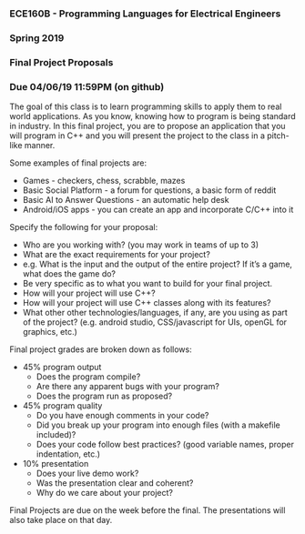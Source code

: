 ### ECE160B - Programming Languages for Electrical Engineers
### Spring 2019
### Final Project Proposals
### Due 04/06/19 11:59PM (on github)  

The goal of this class is to learn programming skills to apply them to real world applications. As you know, knowing how to program is being standard in industry. In this final project, you are to propose an application that you will program in C++ and you will present the project to the class in a pitch-like manner.  

Some examples of final projects are:  
*	Games - checkers, chess, scrabble, mazes  
*	Basic Social Platform - a forum for questions, a basic form of reddit  
*	Basic AI to Answer Questions - an automatic help desk  
*	Android/iOS apps - you can create an app and incorporate C/C++ into it  
  
Specify the following for your proposal:  
*	Who are you working with? (you may work in teams of up to 3)  
*	What are the exact requirements for your project?  
*	e.g. What is the input and the output of the entire project? If it’s a game, what does the game do?  
*	Be very specific as to what you want to build for your final project.  
*	How will your project will use C++?  
*	How will your project will use C++ classes along with its features?  
*	What other other technologies/languages, if any, are you using as part of the project? (e.g. android studio, CSS/javascript for UIs, openGL for graphics, etc.)  

Final project grades are broken down as follows:  
*	45% program output  
    *	Does the program compile?  
    *	Are there any apparent bugs with your program?  
    *	Does the program run as proposed?  
*	45% program quality  
    *	Do you have enough comments in your code?  
    *	Did you break up your program into enough files (with a makefile included)?  
    *	Does your code follow best practices? (good variable names, proper indentation, etc.)  
*	10% presentation  
    *	Does your live demo work?  
    *	Was the presentation clear and coherent?  
    *	Why do we care about your project?  

Final Projects are due on the week before the final. The presentations will also take place on that day.

